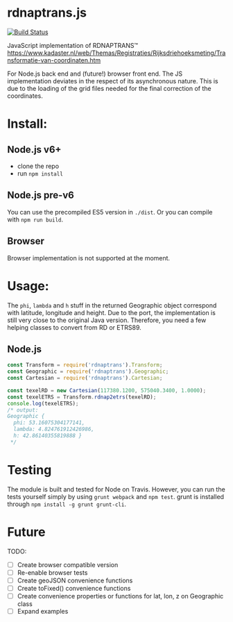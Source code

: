 # rdnaptrans.js
[![Build Status](https://travis-ci.org/reinvantveer/rdnaptrans.js.svg?branch=master)](https://travis-ci.org/reinvantveer/rdnaptrans.js)

JavaScript implementation of RDNAPTRANS&trade;
https://www.kadaster.nl/web/Themas/Registraties/Rijksdriehoeksmeting/Transformatie-van-coordinaten.htm

For Node.js back end and (future!) browser front end. The JS implementation deviates in the respect of its asynchronous nature. This is due to the loading of the grid files needed for the final correction of the coordinates.


# Install:
## Node.js v6+
* clone the repo
* run `npm install`

## Node.js pre-v6
You can use the precompiled ES5 version in `./dist`. Or you can compile with `npm run build`.

## Browser
Browser implementation is not supported at the moment.

# Usage:
The `phi`, `lambda` and `h` stuff in the returned Geographic object correspond with latitude, longitude and height. Due to the port, the implementation is still very close to the original Java version. Therefore, you need a few helping classes to convert from RD or ETRS89.

## Node.js
```js
const Transform = require('rdnaptrans').Transform;
const Geographic = require('rdnaptrans').Geographic;
const Cartesian = require('rdnaptrans').Cartesian;

const texelRD = new Cartesian(117380.1200, 575040.3400, 1.0000);
const texelETRS = Transform.rdnap2etrs(texelRD);
console.log(texelETRS);
/* output:
Geographic {
  phi: 53.16075304177141,
  lambda: 4.824761912426986,
  h: 42.86140355819888 }
 */
```

# Testing
The module is built and tested for Node on Travis. However, you can run the tests yourself simply by using `grunt webpack` and `npm test`. grunt is installed through `npm install -g grunt grunt-cli`.

# Future
TODO:
- [ ] Create browser compatible version
- [ ] Re-enable browser tests
- [ ] Create geoJSON convenience functions
- [ ] Create toFixed() convenience functions
- [ ] Create convenience properties or functions for lat, lon, z on Geographic class
- [ ] Expand examples